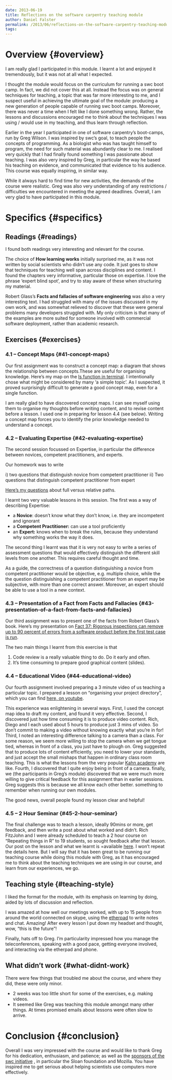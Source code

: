 ```yaml
---
date: 2013-06-19
title: Reflections on the software carpentry teaching module
author: Daniel Falster
permalink: /2013/06/reflections-on-the-software-carpentry-teaching-module/
tags:
---
```

# Overview {#overview}

I am really glad I participated in this module. I learnt a lot and enjoyed it tremendously, but it was not at all what I expected.

I thought the module would focus on the curriculum for running a swc boot camp. In fact, we did not cover this at all. Instead the focus was on general techniques for teaching, a topic that was far more interesting to me, and I suspect useful in achieving the ultimate goal of the module: producing a new generation of people capable of running swc boot camps. Moreover, there was never a time when I felt like I done something wrong. Rather, the lessons and discussions encouraged me to think about the techniques I was using / would use in my teaching, and thus learn through reflection.

Earlier in the year I participated in one of software carpentry&#8217;s boot-camps, run by Greg Wilson. I was inspired by swc&#8217;s goal, to teach people the concepts of programming. As a biologist who was has taught himself to program, the need for such material was abundantly clear to me. I realised very quickly that I had finally found something I was passionate about teaching. I was also very inspired by Greg, in particular the way he based his teaching on evidence, and communicated that evidence to his audience. This course was equally inspiring, in similar way.

While it always hard to find time for new activities, the demands of the course were realistic. Greg was also very understanding of any restrictions / difficulties we encountered in meeting the agreed deadlines. Overall, I am very glad to have participated in this module.

# Specifics {#specifics}

## Readings {#readings}

I found both readings very interesting and relevant for the course.

The choice of **How learning works** initially surprised me, as it was not written by social scientists who didn&#8217;t use any code. It just goes to show that techniques for teaching well span across disciplines and content. I found the chapters very informative, particular those on expertise. I love the phrase &#8216;expert blind spot&#8217;, and try to stay aware of these when structuring my material.

Robert Glass&#8217;s **Facts and fallacies of software engineering** was also a very interesting text. I had struggled with many of the issues discussed in my own work, and was somewhat relieved to discover that these were general problems many developers struggled with. My only criticism is that many of the examples are more suited for someone involved with commercial software deployment, rather than academic research.

## Exercises {#exercises}

### 4.1 – Concept Maps {#41-concept-maps}

Our first assignment was to construct a concept map: a diagram that shows the relationship between concepts.These are useful for organising knowledge. Here&#8217;s my map on the [ls function in terminal][1]. I intentionally chose what might be considered by many &#8216;a simple topic&#8217;. As I suspected, it proved surprisingly difficult to generate a good concept map, even for a single function.

I am really glad to have discovered concept maps. I can see myself using them to organise my thoughts before writing content, and to revise content before a lesson. I used one in preparing for lesson 4.4 (see below). Writing a concept map forces you to identify the prior knowledge needed to understand a concept.

### 4.2 – Evaluating Expertise {#42-evaluating-expertise}

The second session focussed on Expertise, in particular the difference between novices, competent practitioners, and experts.

Our homework was to write

i) two questions that distinguish novice from competent practitioner ii) Two questions that distinguish competent practitioner from expert

[Here&#8217;s my questions][2] about full versus relative paths.

I learnt two very valuable lessons in this session. The first was a way of describing Expertise:

*   a **Novice**: doesn’t know what they don’t know, i.e. they are incompetent and ignorant
*   a **Competent Practitioner:** can use a tool proficiently
*   an **Expert:** knows when to break the rules, because they understand why something works the way it does.

The second thing I learnt was that it is very not easy to write a series of assessment questions that would effectively distinguish the different skill levels from one another. This requires careful thought and time.

As a guide, the correctness of a question distinguishing a novice from competent practitioner would be objective, e.g. multiple choice, while the the question distinguishing a competent practitioner from an expert may be subjective, with more than one correct answer. Moreover, an expert should be able to use a tool in a new context.

### 4.3 – Presentation of a Fact from Facts and Fallacies {#43-presentation-of-a-fact-from-facts-and-fallacies}

Our third assignment was to present one of the facts from Robert Glass&#8217;s book. Here&#8217;s my presentation on [Fact 37: Rigorous inspections can remove up to 90 percent of errors from a software product before the first test case is run][3].

The two main things I learnt from this exercise is that

1.  Code review is a really valuable thing to do. Do it early and often.
2.  It&#8217;s time consuming to prepare good graphical content (slides).

### 4.4 – Educational Video {#44-educational-video}

Our fourth assignment involved preparing a 3 minute video of us teaching a particular topic. I prepared a lesson on &#8220;organising your project directory&#8221;, which you can find [here, on youtube][4].

This experience was enlightening in several ways. First, I used the concept map idea to draft my content, and found it very effective. Second, I discovered just how time consuming it is to produce video content. Rich, Diego and I each used about 5 hours to produce just 3 mins of video. So don&#8217;t commit to making a video without knowing exactly what you&#8217;re in for! Third, I noted an interesting difference talking to a camera than a class. For some reason, we seem more willing to stop the camera when we get tongue tied, whereas in front of a class, you just have to plough on. Greg suggested that to produce lots of content efficiently, you need to lower your standards, and just accept the small mishaps that happen in ordinary class room teaching. This is what the lessons from the very popular [Kahn academy][5] are like. Fourth, I discovered that I quite enjoy being in front of a camera. finally, we (the participants in Greg&#8217;s module) discovered that we were much more willing to give critical feedback for this assignment than in earlier sessions. Greg suggests this is because we all know each other better. something to remember when running our own modules.

The good news, overall people found my lesson clear and helpful!

### 4.5 – 2 Hour Seminar {#45-2-hour-seminar}

The final challenge was to teach a lesson, ideally 90mins or more, get feedback, and then write a post about what worked and didn&#8217;t. Rich FitzJohn and I were already scheduled to teach a 2 hour course on &#8220;Repeating things in R&#8221; to 19 students, so sought feedback after that lesson. Our post on the lesson and what we learnt is =available [here][6]. I won&#8217;t repeat the details here. But I will say that it has been great to be running our teaching course while doing this module with Greg, as it has encouraged me to think about the teaching techniques we are using in our course, and learn from our experiences, we go.

## Teaching style {#teaching-style}

I liked the format for the module, with its emphasis on learning by doing, aided by lots of discussion and reflection.

I was amazed at how well our meetings worked, with up to 15 people from around the world connected on skype, using the [etherpad][7] to write notes and chat. Amazing! After every lesson I put down my headset and thought, wow, &#8220;this is the future&#8221;!

Finally, hats off to Greg. I&#8217;m particularity impressed how you manage the teleconferences, speaking with a good pace, getting everyone involved, and interacting via the etherpad and phone.

## What didn&#8217;t work {#what-didnt-work}

There were few things that troubled me about the course, and where they did, these were only minor.

*   2 weeks was too little short for some of the exercises, e.g. making videos.
*   It seemed like Greg was teaching this module amongst many other things. At times promised emails about lessons were often slow to arrive.

# Conclusion {#conclusion}

Overall I was very impressed with the course and would like to thank Greg for his dedication, enthusiasm, and patience; as well as the [sponsors of the swc initiative][8] , in particular the Sloan foundation and Mozilla. You have inspired me to get serious about helping scientists use computers more effectively.

 [1]: http://teaching.software-carpentry.org/2013/04/03/concept-map-ls-list-directory-contents/
 [2]: http://teaching.software-carpentry.org/2013/04/16/assessment-questions-full-versus-relative-paths/
 [3]: http://dfalster.github.io/swc-fact37/#1
 [4]: http://www.youtube.com/watch?v=D9nlEGpcxHY
 [5]: https://www.khanacademy.org/
 [6]: http://teaching.software-carpentry.org/2013/06/19/reflections-repeating-things/
 [7]: https://etherpad.mozilla.org/
 [8]: http://software-carpentry.org/about/credits.html
